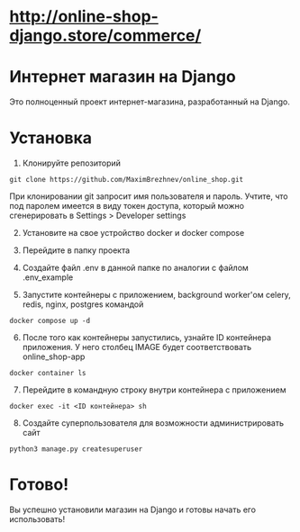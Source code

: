 # http://online-shop-django.store/commerce/

# Интернет магазин на Django

Это полноценный проект интернет-магазина, разработанный на Django.

# Установка

1. Клонируйте репозиторий
```
git clone https://github.com/MaximBrezhnev/online_shop.git
```
При клонировании git запросит имя пользователя и пароль. Учтите, что
под паролем имеется в виду токен доступа, который можно сгенерировать
в Settings > Developer settings

2. Установите на свое устройство docker и docker compose

3. Перейдите в папку проекта
4. Создайте файл .env в данной папке по аналогии с файлом .env_example

5. Запустите контейнеры с приложением, background worker'ом celery, redis, nginx, postgres командой
```
docker compose up -d
```
6. После того как контейнеры запустились, узнайте ID контейнера приложения.
У него столбец IMAGE будет соответствовать online_shop-app
```
docker container ls
```
7. Перейдите в командную строку внутри контейнера с приложением
```
docker exec -it <ID контейнера> sh
```
8. Создайте суперпользователя для возможности администрировать сайт
```
python3 manage.py createsuperuser
```

# Готово!
Вы успешно установили магазин на Django и готовы начать его использовать!
